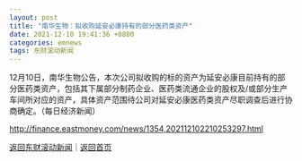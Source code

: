 ```yaml
---
layout: post
title: "南华生物：拟收购延安必康持有的部分医药类资产"
date: 2021-12-10 19:41:36 +0800
categories: emnews
tags: 东财滚动新闻
---
```


12月10日，南华生物公告，本次公司拟收购的标的资产为延安必康目前持有的部分医药类资产，包括其下属部分制药企业、医药类流通企业的股权及/或部分生产车间所对应的资产，具体资产范围待公司对延安必康医药类资产尽职调查后进行协商确定。（每日经济新闻）

<http://finance.eastmoney.com/news/1354,202112102210253297.html>

[返回东财滚动新闻](//finews.withounder.com/emnews/)｜[返回首页](//finews.withounder.com/)